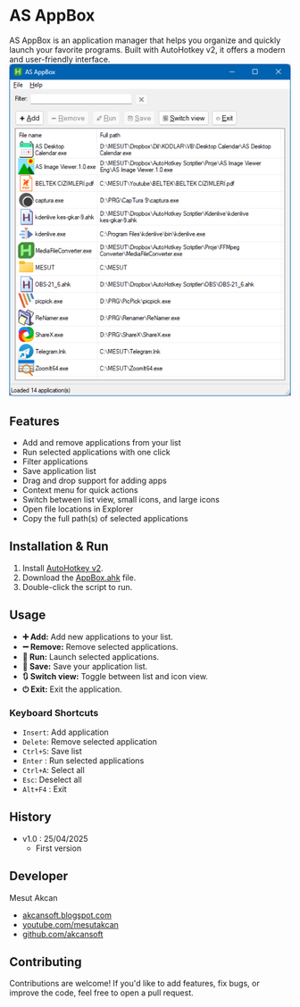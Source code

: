 # AS AppBox

AS AppBox is an application manager that helps you organize and quickly launch your favorite programs. Built with AutoHotkey v2, it offers a modern and user-friendly interface.\
![Screenshot](https://github.com/akcansoft/AS-AppBox/blob/main/AppBox-SS-1.png)

## Features

- Add and remove applications from your list
- Run selected applications with one click
- Filter applications
- Save application list
- Drag and drop support for adding apps
- Context menu for quick actions
- Switch between list view, small icons, and large icons
- Open file locations in Explorer
- Copy the full path(s) of selected applications

## Installation & Run

1. Install [AutoHotkey v2](https://www.autohotkey.com/).
2. Download the [AppBox.ahk](https://github.com/akcansoft/AS-AppBox/blob/main/AppBox.ahk) file.
3. Double-click the script to run.

## Usage

- **➕ Add:** Add new applications to your list.
- **➖ Remove:** Remove selected applications.
- **🚀 Run:** Launch selected applications.
- **💾 Save:** Save your application list.
- **🔃 Switch view:** Toggle between list and icon view.
- **⏻ Exit:** Exit the application.

### Keyboard Shortcuts

- `Insert`: Add application
- `Delete`: Remove selected application
- `Ctrl+S`: Save list
- `Enter` : Run selected applications
- `Ctrl+A`: Select all
- `Esc`: Deselect all
- `Alt+F4` : Exit

## History
- v1.0 : 25/04/2025
  - First version
  
## Developer

Mesut Akcan
- [akcansoft.blogspot.com](https://akcansoft.blogspot.com)
- [youtube.com/mesutakcan](https://youtube.com/mesutakcan)
- [github.com/akcansoft](https://github.com/akcansoft)

## Contributing
Contributions are welcome! If you'd like to add features, fix bugs, or improve the code, feel free to open a pull request.
